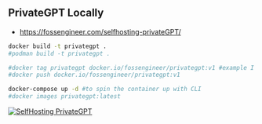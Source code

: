 ## PrivateGPT Locally

* <https://fossengineer.com/selfhosting-privateGPT/>

```sh
docker build -t privategpt .
#podman build -t privategpt .

#docker tag privategpt docker.io/fossengineer/privategpt:v1 #example I used
#docker push docker.io/fossengineer/privategpt:v1

docker-compose up -d #to spin the container up with CLI
#docker images privategpt:latest
```

[![SelfHosting PrivateGPT](http://img.youtube.com/vi/Ib3nQu5bB_k/0.jpg)](http://www.youtube.com/watch?v=Ib3nQu5bB_k)